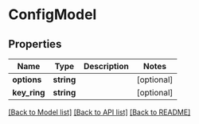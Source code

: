 # ConfigModel

## Properties
Name | Type | Description | Notes
------------ | ------------- | ------------- | -------------
**options** | **string** |  | [optional] 
**key_ring** | **string** |  | [optional] 

[[Back to Model list]](../README.md#documentation-for-models) [[Back to API list]](../README.md#documentation-for-api-endpoints) [[Back to README]](../README.md)


